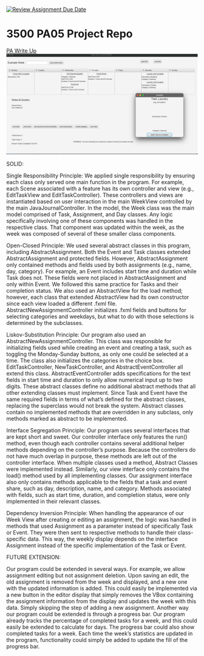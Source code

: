 [![Review Assignment Due Date](https://classroom.github.com/assets/deadline-readme-button-24ddc0f5d75046c5622901739e7c5dd533143b0c8e959d652212380cedb1ea36.svg)](https://classroom.github.com/a/x6ckGcN8)
# 3500 PA05 Project Repo

[PA Write Up](https://markefontenot.notion.site/PA-05-8263d28a81a7473d8372c6579abd6481)
![img.png](WeekView.png)

SOLID:

Single Responsibility Principle: We applied single responsibility by ensuring each class only served one main function 
in the program. For example, each Scene associated with a feature has its own controller and view (e.g., EditTaskView 
and EditTaskController). These controllers and views are instantiated based on user interaction in the main WeekView 
controlled by the main JavaJournalController. In the model, the Week class was the main model comprised of Task, 
Assignment, and Day classes. Any logic specifically involving one of these components was handled in the respective 
class. That component was updated within the week, as the week was composed of several of these smaller class 
components.

Open-Closed Principle: We used several abstract classes in this program, including AbstractAssignment. Both the Event 
and Task classes extended AbstractAssignment and protected fields. However, AbstractAssignment only contained methods 
and fields used by both assignments (e.g., name, day, category). For example, an Event includes start time and duration 
while Task does not. These fields were not placed in AbstractAssignment and only within Event. We followed this same 
practice for Tasks and their completion status. We also used an AbstractView for the load method; however, each class 
that extended AbstractView had its own constructor since each view loaded a different .fxml file. 
AbstractNewAssignmentController initializes .fxml fields and buttons for selecting categories and weekdays,
but what to do with those selections is determined by the subclasses.

Liskov-Substitution Principle: Our program also used an AbstractNewAssignmentController. This class was responsible 
for initializing fields used while creating an event and creating a task, such as toggling the Monday-Sunday buttons, 
as only one could be selected at a time. The class also initializes the categories in the choice box. 
EditTaskController, NewTaskController, and AbstractEventController all extend this class. AbstractEventController adds 
specifications for the text fields in start time and duration to only allow numerical input up to two digits. 
These abstract classes define no additional abstract methods that all other extending classes must implement. Since 
Task and Event have the same required fields in terms of what’s defined for the abstract classes, replacing the 
superclass would not break the system. Abstract classes contain no implemented methods that are overridden in any 
subclass, only methods marked as abstract to be implemented.

Interface Segregation Principle: Our program uses several interfaces that are kept short and sweet. Our controller 
interface only features the run() method, even though each controller contains several additional helper methods 
depending on the controller’s purpose. Because the controllers do not have much overlap in purpose, these methods are 
left out of the controller interface. When multiple classes used a method, Abstract Classes were implemented instead. 
Similarly, our view interface only contains the load() method used by all implementing classes. Our assignment 
interface also only contains methods applicable to the fields that a task and event share, such as day, description, 
name, and category. Methods associated with fields, such as start time, duration, and completion status, were only 
implemented in their relevant classes.

Dependency Inversion Principle: When handling the appearance of our Week View after creating or editing an assignment, 
the logic was handled in methods that used Assignment as a parameter instead of specifically Task or Event. They were 
then sent to respective methods to handle their class-specific data. This way, the weekly display depends on the 
interface Assignment instead of the specific implementation of the Task or Event. 

FUTURE EXTENSION:

Our program could be extended in several ways. For example, we allow assignment editing but not assignment deletion. 
Upon saving an edit, the old assignment is removed from the week and displayed, and a new one with the updated 
information is added. This could easily be implemented via a new button in the editor display that simply removes the 
VBox containing the assignment information from the display and updates the week with this data. Simply 
skipping the step of adding a new assignment. Another way our program could be extended is through a progress bar. 
Our program already tracks the percentage of completed tasks for a week, and this could easily be extended to calculate 
for days. The progress bar could also show completed tasks for a week. Each time the week’s statistics are updated in 
the program, functionality could simply be added to update the fill of the progress bar. 
